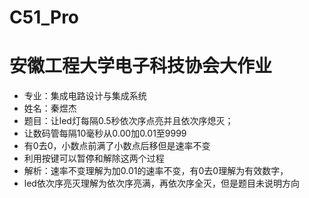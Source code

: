 # C51_Pro
# 安徽工程大学电子科技协会大作业
* 专业：集成电路设计与集成系统
* 姓名：秦煜杰
* 题目：让led灯每隔0.5秒依次序点亮并且依次序熄灭；
*	让数码管每隔10毫秒从0.00加0.01至9999
*	有0去0，小数点前满了小数点后移但是速率不变
*	利用按键可以暂停和解除这两个过程
* 解析：速率不变理解为加0.01的速率不变，有0去0理解为有效数字，
*	led依次序亮灭理解为依次序亮满，再依次序全灭，但是题目未说明方向
